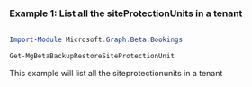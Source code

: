 ### Example 1: List all the siteProtectionUnits in a tenant

```powershell

Import-Module Microsoft.Graph.Beta.Bookings

Get-MgBetaBackupRestoreSiteProtectionUnit

```
This example will list all the siteprotectionunits in a tenant

